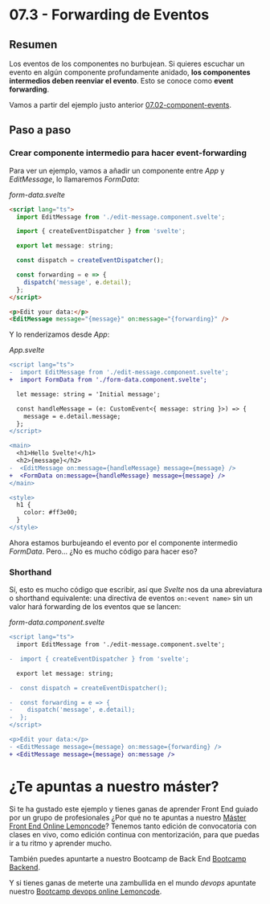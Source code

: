 # 07.3 - Forwarding de Eventos

## Resumen

Los eventos de los componentes no burbujean. Si quieres escuchar un evento en algún componente profundamente anidado, **los componentes intermedios deben reenviar el evento**. Esto se conoce como **event forwarding**.

Vamos a partir del ejemplo justo anterior [07.02-component-events](../07.2-component-events/).

## Paso a paso

### Crear componente intermedio para hacer event-forwarding

Para ver un ejemplo, vamos a añadir un componente entre _App_ y _EditMessage_, lo llamaremos _FormData_:

_form-data.svelte_

```html
<script lang="ts">
  import EditMessage from './edit-message.component.svelte';

  import { createEventDispatcher } from 'svelte';

  export let message: string;

  const dispatch = createEventDispatcher();

  const forwarding = e => {
    dispatch('message', e.detail);
  };
</script>

<p>Edit your data:</p>
<EditMessage message="{message}" on:message="{forwarding}" />
```

Y lo renderizamos desde _App_:

_App.svelte_

```diff
<script lang="ts">
-  import EditMessage from './edit-message.component.svelte';
+  import FormData from './form-data.component.svelte';

  let message: string = 'Initial message';

  const handleMessage = (e: CustomEvent<{ message: string }>) => {
    message = e.detail.message;
  };
</script>

<main>
  <h1>Hello Svelte!</h1>
  <h2>{message}</h2>
-  <EditMessage on:message={handleMessage} message={message} />
+  <FormData on:message={handleMessage} message={message} />
</main>

<style>
  h1 {
    color: #ff3e00;
  }
</style>
```

Ahora estamos burbujeando el evento por el componente intermedio _FormData_. Pero... ¿No es mucho código para hacer eso?

### Shorthand

Sí, esto es mucho código que escribir, así que _Svelte_ nos da una abreviatura o shorthand equivalente: una directiva de eventos `on:<event name>` sin un valor hará forwarding de los eventos que se lancen:

_form-data.component.svelte_

```diff
<script lang="ts">
  import EditMessage from './edit-message.component.svelte';

-  import { createEventDispatcher } from 'svelte';

  export let message: string;

-  const dispatch = createEventDispatcher();

-  const forwarding = e => {
-    dispatch('message', e.detail);
-  };
</script>

<p>Edit your data:</p>
- <EditMessage message={message} on:message={forwarding} />
+ <EditMessage message={message} on:message />
```

# ¿Te apuntas a nuestro máster?

Si te ha gustado este ejemplo y tienes ganas de aprender Front End guiado por un grupo de profesionales ¿Por qué no te apuntas a nuestro [Máster Front End Online Lemoncode](https://lemoncode.net/master-frontend#inicio-banner)? Tenemos tanto edición de convocatoria con clases en vivo, como edición continua con mentorización, para que puedas ir a tu ritmo y aprender mucho.

También puedes apuntarte a nuestro Bootcamp de Back End [Bootcamp Backend](https://lemoncode.net/bootcamp-backend#inicio-banner).

Y si tienes ganas de meterte una zambullida en el mundo _devops_ apuntate nuestro [Bootcamp devops online Lemoncode](https://lemoncode.net/bootcamp-devops#bootcamp-devops/inicio).

